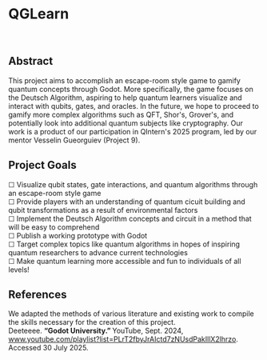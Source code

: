 # QGLearn
<br>

## Abstract
This project aims to accomplish an escape-room style game to gamify quantum concepts through Godot. More specifically, the game focuses on the Deutsch Algorithm, aspiring to help quantum learners visualize and interact with qubits, gates, and oracles. In the future, we hope to proceed to gamify more complex algorithms such as QFT, Shor's, Grover's, and potentially look into additional quantum subjects like cryptography. Our work is a product of our participation in QIntern's 2025 program, led by our mentor Vesselin Gueorguiev (Project 9).
<br>

## Project Goals
☐ Visualize qubit states, gate interactions, and quantum algorithms through an escape-room style game
<br>
☐ Provide players with an understanding of quantum cicuit building and qubit transformations as a result of environmental factors
<br>
☐ Implement the Deutsch Algorithm concepts and circuit in a method that will be easy to comprehend
<br>
☐ Publish a working prototype with Godot
<br>
☐ Target complex topics like quantum algorithms in hopes of inspiring quantum researchers to advance current technologies
<br>
☐ Make quantum learning more accessible and fun to individuals of all levels!

## References
We adapted the methods of various literature and existing work to compile the skills necessary for the creation of this project.
<br>
Deeteeee. <b> “Godot University.” </b> YouTube, Sept. 2024, www.youtube.com/playlist?list=PLrT2fbyJrAIctd7zNUsdPakIllX2lhrzo. Accessed 30 July 2025.
